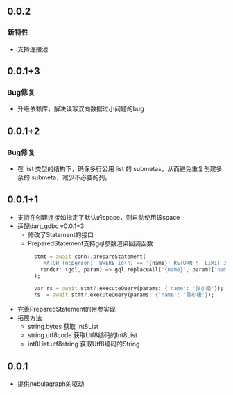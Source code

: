 ## 0.0.2
### 新特性
- 支持连接池

## 0.0.1+3
### Bug修复
- 升级依赖库，解决读写双向数据过小问题的bug

## 0.0.1+2
### Bug修复
- 在 list 类型的结构下，确保多行公用 list 的 submetas，从而避免重复创建多余的 submeta，减少不必要的列。


## 0.0.1+1
- 支持在创建连接如指定了默认的space，则自动使用该space
- 适配dart_gdbc v0.0.1+3
  - 修改了Statement的接口
  - PreparedStatement支持gql参数渲染回调函数
    ```dart
      stmt = await conn?.prepareStatement(
        'MATCH (n:person)  WHERE id(n) == '{name}' RETURN n  LIMIT 30',
        render: (gql, param) => gql.replaceAll('{name}', param?['name']), // 可以自行指定顺手的字符串模板来替换
      );

      var rs = await stmt?.executeQuery(params: {'name': '张小南'});
      rs  = await stmt?.executeQuery(params: {'name': '吴小极'});
    ```
- 完善PreparedStatement的带参实现
- 拓展方法
  - string.bytes 获取 Int8List
  - string.utf8code 获取Utf8编码的Int8List
  - int8List.utf8string 获取Utf8编码的String

## 0.0.1

- 提供nebulagraph的驱动